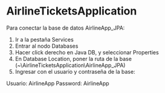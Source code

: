 # AirlineTicketsApplication

Para conectar la base de datos AirlineApp_JPA:

1. Ir a la pestaña Services
2. Entrar al nodo Databases
3. Hacer click derecho en Java DB, y seleccionar Properties
4. En Database Location, poner la ruta de la base (~\AirlineTicketsApplication\AirlineApp_JPA)
5. Ingresar con el usuario y contraseña de la base:

Usuario:  AirlineApp
Password: AirlineApp
